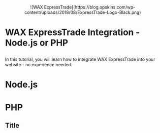 <p align="center">![WAX ExpressTrade](https://blog.opskins.com/wp-content/uploads/2018/08/ExpressTrade-Logo-Black.png)

# WAX ExpressTrade Integration - Node.js or PHP</p>

In this tutorial, you will learn how to integrate WAX ExpressTrade into your website - no experience needed.

# Node.js

# PHP

## Title
